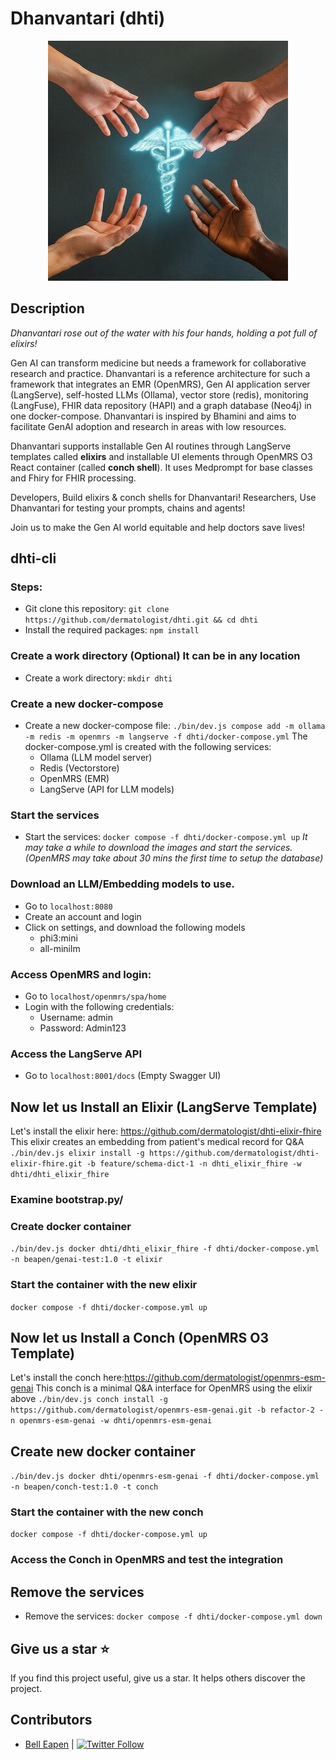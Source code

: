 # Dhanvantari (**dhti**)

<p align="center">
  <img src="https://github.com/dermatologist/dhti/blob/main/notes/dhti-logo.jpg" />
</p>

## Description
*Dhanvantari rose out of the water with his four hands, holding a pot full of elixirs!*

Gen AI can transform medicine but needs a framework for collaborative research and practice. Dhanvantari is a reference architecture for such a framework that integrates an EMR (OpenMRS), Gen AI application server (LangServe), self-hosted LLMs (Ollama), vector store (redis), monitoring (LangFuse), FHIR data repository (HAPI) and a graph database (Neo4j) in one docker-compose. Dhanvantari is inspired by Bhamini and aims to facilitate GenAI adoption and research in areas with low resources.

Dhanvantari supports installable Gen AI routines through LangServe templates called **elixirs** and installable UI elements through OpenMRS O3 React container (called **conch shell**). It uses Medprompt for base classes and Fhiry for FHIR processing.

Developers, Build elixirs & conch shells for Dhanvantari!
Researchers, Use Dhanvantari for testing your prompts, chains and agents!

Join us to make the Gen AI world equitable and help doctors save lives!



## dhti-cli


### Steps:

* Git clone this repository: `git clone https://github.com/dermatologist/dhti.git && cd dhti`
* Install the required packages: `npm install`

### Create a work directory (Optional) It can be in any location
* Create a work directory: `mkdir dhti`

### Create a new docker-compose
* Create a new docker-compose file: `./bin/dev.js compose add -m ollama -m redis -m openmrs -m langserve -f dhti/docker-compose.yml`
The docker-compose.yml is created with the following services:
    - Ollama (LLM model server)
    - Redis (Vectorstore)
    - OpenMRS (EMR)
    - LangServe (API for LLM models)

### Start the services
* Start the services: `docker compose -f dhti/docker-compose.yml up`
*It may take a while to download the images and start the services. (OpenMRS may take about 30 mins the first time to setup the database)*

### Download an LLM/Embedding models to use.
* Go to `localhost:8080`
* Create an account and login
* Click on settings, and download the following models
    - phi3:mini
    - all-minilm

### Access OpenMRS and login:
* Go to `localhost/openmrs/spa/home`
* Login with the following credentials:
    - Username: admin
    - Password: Admin123

### Access the LangServe API
* Go to `localhost:8001/docs` (Empty Swagger UI)

## Now let us Install an Elixir (LangServe Template)

Let's install the elixir here: https://github.com/dermatologist/dhti-elixir-fhire
This elixir creates an embedding from patient's medical record for Q&A
`./bin/dev.js elixir install -g https://github.com/dermatologist/dhti-elixir-fhire.git -b feature/schema-dict-1 -n dhti_elixir_fhire -w dhti/dhti_elixir_fhire`

### Examine bootstrap.py/

### Create docker container
`./bin/dev.js docker dhti/dhti_elixir_fhire -f dhti/docker-compose.yml -n beapen/genai-test:1.0 -t elixir`

### Start the container with the new elixir
`docker compose -f dhti/docker-compose.yml up`

## Now let us Install a Conch (OpenMRS O3 Template)
Let's install the conch here:https://github.com/dermatologist/openmrs-esm-genai
This conch is a minimal Q&A interface for OpenMRS using the elixir above
`./bin/dev.js conch install -g https://github.com/dermatologist/openmrs-esm-genai.git -b refactor-2 -n openmrs-esm-genai -w dhti/openmrs-esm-genai`

## Create new docker container
`./bin/dev.js docker dhti/openmrs-esm-genai -f dhti/docker-compose.yml -n beapen/conch-test:1.0 -t conch`

### Start the container with the new conch
`docker compose -f dhti/docker-compose.yml up`

### Access the Conch in OpenMRS and test the integration

## Remove the services
* Remove the services: `docker compose -f dhti/docker-compose.yml down`

## Give us a star ⭐️
If you find this project useful, give us a star. It helps others discover the project.

## Contributors

* [Bell Eapen](https://nuchange.ca) | [![Twitter Follow](https://img.shields.io/twitter/follow/beapen?style=social)](https://twitter.com/beapen)